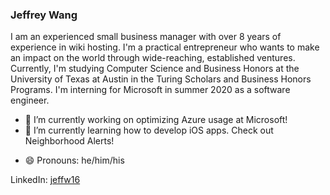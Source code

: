 ### Jeffrey Wang

I am an experienced small business manager with over 8 years of experience in wiki hosting. I'm a practical entrepreneur who wants to make an impact on the world through wide-reaching, established ventures. Currently, I'm studying Computer Science and Business Honors at the University of Texas at Austin in the Turing Scholars and Business Honors Programs. I'm interning for Microsoft in summer 2020 as a software engineer. 

- 🔭 I’m currently working on optimizing Azure usage at Microsoft!
- 🌱 I’m currently learning how to develop iOS apps. Check out Neighborhood Alerts!
<!--
- 👯 I’m looking to collaborate on ...
- 🤔 I’m looking for help with ...
- 💬 Ask me about ...
- 📫 How to reach me: ...
-->
- 😄 Pronouns: he/him/his
<!--
- ⚡ Fun fact: ...
-->

LinkedIn: [jeffw16](https://www.linkedin.com/in/jeffw16/)
